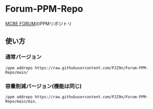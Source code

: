 # Forum-PPM-Repo

[MCBE FORUM](https://forum.mcbe.jp)のPPMリポジトリ

## 使い方

### 通常バージョン
`/ppm addrepo https://raw.githubusercontent.com/PJZ9n/Forum-PPM-Repo/main/`

### 容量削減バージョン(機能は同じ)
`/ppm addrepo https://raw.githubusercontent.com/PJZ9n/Forum-PPM-Repo/main/min.`
